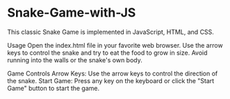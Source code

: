 # Snake-Game-with-JS

This classic Snake Game is implemented in JavaScript, HTML, and CSS.

Usage
Open the index.html file in your favorite web browser. Use the arrow keys to control the snake and try to eat the food to grow in size. Avoid running into the walls or the snake's own body.

Game Controls
Arrow Keys: Use the arrow keys to control the direction of the snake.
Start Game: Press any key on the keyboard or click the "Start Game" button to start the game.
